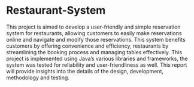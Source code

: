 # Restaurant-System
This project is aimed to develop a user-friendly and simple reservation system for restaurants, allowing customers to easily make reservations online and navigate and modify those reservations. This system benefits customers by offering convenience and efficiency, restaurants by streamlining the booking process and managing tables effectively. This project is implemented using Java’s various libraries and frameworks, the system was tested for reliability and user-friendliness as well. This report will provide insights into the details of the design, development, methodology and testing.
